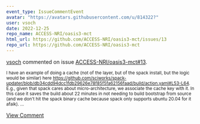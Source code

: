 ```yaml
---
event_type: IssueCommentEvent
avatar: "https://avatars.githubusercontent.com/u/814322?"
user: vsoch
date: 2022-12-25
repo_name: ACCESS-NRI/oasis3-mct
html_url: https://github.com/ACCESS-NRI/oasis3-mct/issues/13
repo_url: https://github.com/ACCESS-NRI/oasis3-mct
---
```


<a href='https://github.com/vsoch' target='_blank'>vsoch</a> commented on issue <a href='https://github.com/ACCESS-NRI/oasis3-mct/issues/13' target='_blank'>ACCESS-NRI/oasis3-mct#13</a>.

<small>I have an example of doing a cache (not of the layer, but of the spack install, but the logic would be similar) here https://github.com/sciworks/spack-updater/blob/db34cdd94dcc1fdb29626e78f85f5fa62156faad/build/action.yaml#L53-L64. E.g., given that spack cares about micro-architecture, we associate the cache key with it. In this case it saves the build about 22 minutes in not needing to build bootstrap from source (and we don't hit the spack binary cache because spack only supports ubuntu 20.04 for it afaik)....</small>

<a href='https://github.com/ACCESS-NRI/oasis3-mct/issues/13' target='_blank'>View Comment</a>